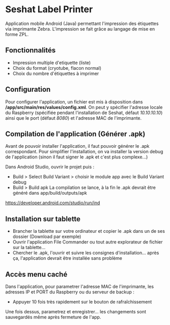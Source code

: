 # Seshat Label Printer

Application mobile Android (Java) permettant l'impression des étiquettes via imprimante Zebra.
L'impression se fait grâce au langage de mise en forme ZPL.

## Fonctionnalités

* Impression multiple d'etiquette (liste)
* Choix du format (cryotube, flacon normal)
* Choix du nombre d'étiquettes à imprimer

## Configuration

Pour configurer l'application, un fichier est mis à disposition dans
**/app/src/main/res/values/config.xml**.
On peut y spécifier l'adresse locale du Raspberry (spécifiée pendant l'installation
de Seshat, défaut *10.10.10.10*) ainsi que le port (défaut *8080*) et l'adresse
MAC de l'imprimante.

## Compilation de l'application (Générer .apk)

Avant de pouvoir installer l'application, il faut pouvoir générer le .apk
correspondant. Pour simplifier l'installation, on va installer la version debug
de l'application (sinon il faut signer le .apk et c'est plus complexe...)

Dans Android Studio, ouvrir le projet puis :
* Build > Select Build Variant > choisir le module app avec le Build Variant debug
* Build > Build apk
La compilation se lance, à la fin le .apk devrait être généré dans app/build/outputs/apk

https://developer.android.com/studio/run/ind

## Installation sur tablette

* Brancher la tablette sur votre ordinateur et copier le .apk dans un de ses dossier (Download par exemple)
* Ouvrir l'application File Commander ou tout autre explorateur de fichier sur la tablette...
* Chercher le .apk, l'ouvrir et suivre les consignes d'installation... après ça, l'application devrait être installée sans problème

## Accès menu caché

Dans l'application, pour parametrer l'adresse MAC de l'imprimante, les adresses IP et PORT du Raspberry ou du serveur de backup :
* Appuyer 10 fois très rapidement sur le bouton de rafraîchissement

Une fois dessus, parametrez et enregistrer... les changements sont sauvegardés même après fermeture de l'app.